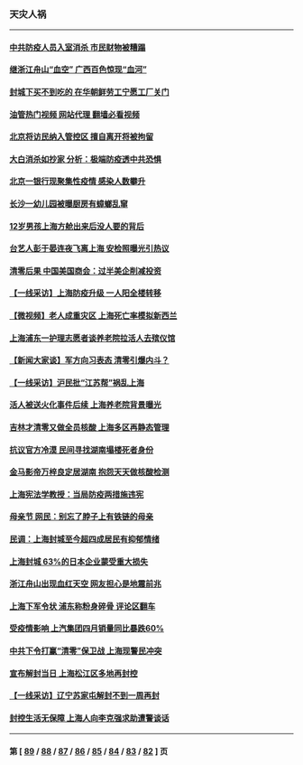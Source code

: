 ### 天灾人祸
---
#### [中共防疫人员入室消杀 市民财物被糟蹋](../../pages/ncid280/n13732494.md?05111245) 
#### [继浙江舟山“血空” 广西百色惊现“血河”](../../pages/ncid280/n13732745.md?05111245) 
#### [封城下买不到吃的 在华朝鲜劳工宁愿工厂关门](../../pages/ncid280/n13732368.md?05111245) 
#### [油管热门视频 网站代理 翻墙必看视频](http://209.222.30.114:81/youtube.html?05111245)
#### [北京将访民纳入管控区 擅自离开将被拘留](../../pages/ncid280/n13732205.md?05111245) 
#### [大白消杀如抄家 分析：极端防疫透中共恐惧](../../pages/ncid280/n13732034.md?05111245) 
#### [北京一银行现聚集性疫情 感染人数攀升](../../pages/ncid280/n13731998.md?05111245) 
#### [长沙一幼儿园被曝厨房有蟑螂乱窜](../../pages/ncid280/n13731916.md?05111245) 
#### [12岁男孩上海方舱出来后没人要的背后](../../pages/ncid280/n13731879.md?05111245) 
#### [台艺人彭于晏连夜飞离上海 安检照曝光引热议](../../pages/ncid280/n13731555.md?05111245) 
#### [清零后果 中国美国商会：过半美企削减投资](../../pages/ncid280/n13731358.md?05111245) 
#### [【一线采访】上海防疫升级 一人阳全楼转移](../../pages/ncid280/n13731443.md?05111245) 
#### [【微视频】老人成重灾区 上海死亡率模拟新西兰](../../pages/ncid280/n13731402.md?05111245) 
#### [上海浦东一护理志愿者谈养老院拉活人去殡仪馆](../../pages/ncid280/n13731427.md?05111245) 
#### [【新闻大家谈】军方向习表态 清零引爆内斗？](../../pages/ncid280/n13731268.md?05111245) 
#### [【一线采访】沪民批“江苏帮”祸乱上海](../../pages/ncid280/n13731242.md?05111245) 
#### [活人被送火化事件后续 上海养老院背景曝光](../../pages/ncid280/n13731157.md?05111245) 
#### [吉林才清零又做全员核酸 上海多区再静态管理](../../pages/ncid280/n13731187.md?05111245) 
#### [抗议官方冷漠 民间寻找湖南塌楼死者身份](../../pages/ncid280/n13730801.md?05111245) 
#### [金马影帝万梓良定居湖南 抱怨天天做核酸检测](../../pages/ncid280/n13730589.md?05111245) 
#### [上海宪法学教授：当局防疫两措施违宪](../../pages/ncid280/n13730561.md?05111245) 
#### [母亲节 网民：别忘了脖子上有铁链的母亲](../../pages/ncid280/n13730439.md?05111245) 
#### [民调：上海封城至今超四成居民有抑郁情绪](../../pages/ncid280/n13730381.md?05111245) 
#### [上海封城 63%的日本企业蒙受重大损失](../../pages/ncid280/n13730353.md?05111245) 
#### [浙江舟山出现血红天空 网友担心是地震前兆](../../pages/ncid280/n13730103.md?05111245) 
#### [上海下军令状 浦东称粉身碎骨 评论区翻车](../../pages/ncid280/n13729974.md?05111245) 
#### [受疫情影响 上汽集团四月销量同比暴跌60%](../../pages/ncid280/n13729765.md?05111245) 
#### [中共下令打赢“清零”保卫战 上海现警民冲突](../../pages/ncid280/n13729726.md?05111245) 
#### [宣布解封当日 上海松江区多地再封控](../../pages/ncid280/n13729650.md?05111245) 
#### [【一线采访】辽宁苏家屯解封不到一周再封](../../pages/ncid280/n13729625.md?05111245) 
#### [封控生活无保障 上海人向李克强求助遭警谈话](../../pages/ncid280/n13729548.md?05111245) 

---
#### 第 [ [89](./89.md?05111245) / [88](./88.md?05111245) / [87](./87.md?05111245) / [86](./86.md?05111245) / [85](./85.md?05111245) / [84](./84.md?05111245) / [83](./83.md?05111245) / [82](./82.md?05111245) ] 页
